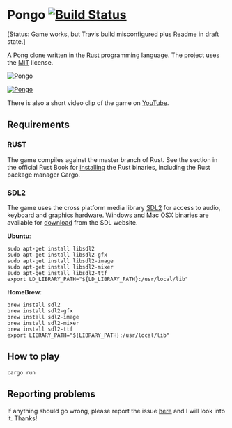 # Pongo [![Build Status](https://travis-ci.org/wickus/pongo.svg?branch=master)](https://travis-ci.org/wickus/chip8)

[Status: Game works, but Travis build misconfigured plus Readme in draft state.]

A Pong clone written in the [Rust](http://www.rust-lang.org/) programming language. The project uses the [MIT](https://github.com/wickus/pongo/blob/master/LICENSE) license.

[![Pongo](http://wickus.github.io/pongo/images/title.png)](https://youtu.be/VgHv11kGtdQ)

[![Pongo](http://wickus.github.io/pongo/images/game.png)](https://youtu.be/VgHv11kGtdQ)

There is also a short video clip of the game on [YouTube](https://youtu.be/VgHv11kGtdQ).

## Requirements

### RUST
The game compiles against the master branch of Rust. See the section in the official Rust Book for [installing](http://doc.rust-lang.org/nightly/book/installing-rust.html) the Rust binaries, including the Rust package manager Cargo. 

### SDL2
The game uses the cross platform media library [SDL2](https://www.libsdl.org/) for access to audio, keyboard and graphics hardware. Windows and Mac OSX binaries are available for [download](https://www.libsdl.org/download-2.0.php) from the SDL website. 

**Ubuntu**:  

```
sudo apt-get install libsdl2
sudo apt-get install libsdl2-gfx
sudo apt-get install libsdl2-image
sudo apt-get install libsdl2-mixer
sudo apt-get install libsdl2-ttf
export LD_LIBRARY_PATH="${LD_LIBRARY_PATH}:/usr/local/lib"
```

**HomeBrew**:  

```
brew install sdl2
brew install sdl2-gfx
brew install sdl2-image
brew install sdl2-mixer
brew install sdl2-ttf
export LIBRARY_PATH="${LIBRARY_PATH}:/usr/local/lib"
```

## How to play

```
cargo run
```

## Reporting problems
If anything should go wrong, please report the issue [here](https://github.com/wickus/pongo/issues) and I will look into it. Thanks!